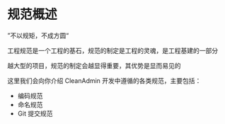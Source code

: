 # 规范概述

”不以规矩，不成方圆“

工程规范是一个工程的基石，规范的制定是工程的灵魂，是工程基建的一部分

越大型的项目，规范的制定会越显得重要，其优势是显而易见的

这里我们会向你介绍 CleanAdmin 开发中遵循的各类规范，主要包括：

- 编码规范
- 命名规范
- Git 提交规范
